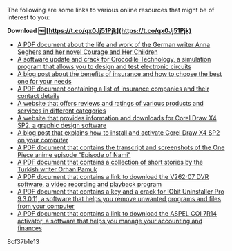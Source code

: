 The following are some links to various online resources that might be of interest to you:
 
**Download 🆓 [https://t.co/qx0Jj51Pjk](https://t.co/qx0Jj51Pjk)**


 
- [A PDF document about the life and work of the German writer Anna Seghers and her novel Courage and Her Children](https://www.courage-und-ihre-kinder-pdf-11-hot/)
- [A software update and crack for Crocodile Technology, a simulation program that allows you to design and test electronic circuits](https://www.clips-crocodile-technology-v-606-607-update-keyg-fixed-crack/)
- [A blog post about the benefits of insurance and how to choose the best one for your needs](https://www.djolof-assurance.com/?p=120697)
- [A PDF document containing a list of insurance companies and their contact details](https://www.djolof-assurance.com/wp-content/uploads/2022/08/birlawl.pdf)
- [A website that offers reviews and ratings of various products and services in different categories](https://www.best-best-best.com/)
- [A website that provides information and downloads for Corel Draw X4 SP2, a graphic design software](https://www.corel-draw-x4-sp2.com/)
- [A blog post that explains how to install and activate Corel Draw X4 SP2 on your computer](https://www.corel-draw-x4-sp2.com/?p=69797)
- [A PDF document that contains the transcript and screenshots of the One Piece anime episode "Episode of Nami"](https://www.eltern.de/wp-content/uploads/2022/08/one_piece_episode_of_nami_1080p.pdf)
- [A PDF document that contains a collection of short stories by the Turkish writer Orhan Pamuk](https://www.eltern.de/wp-content/uploads/2022/08/yaliwak.pdf)
- [A PDF document that contains a link to download the V262r07 DVR software, a video recording and playback program](https://www.eltern.de/wp-content/uploads/2022/08/V262r07_Dvr_Software_LINK.pdf)
- [A PDF document that contains a key and a crack for IObit Uninstaller Pro 9.3.0.11, a software that helps you remove unwanted programs and files from your computer](https://www.eltern.de/wp-content/uploads/2022/08/IObit_Uninstaller_Pro_93011_Key_With_Crack_Latest_2020.pdf)
- [A PDF document that contains a link to download the ASPEL COI 7R14 activator, a software that helps you manage your accounting and finances](https://www.rausch.de/wp-content/uploads/ASPEL_COI_7R14_ACTIVADOR_rar.pdf)

 8cf37b1e13
 
